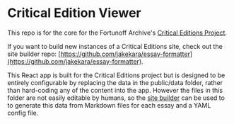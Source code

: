 # Critical Edition Viewer

This repo is for the core for the Fortunoff Archive's [Critical Editions Project](https://editions.fortunoff.library.yale.edu).

If you want to build new instances of a Critical Editions site, check out the site builder repo: [https://github.com/jakekara/essay-formatter](https://github.com/jakekara/essay-formatter).

This React app is built for the Critical Editions project but is designed to be entirely configurable by replacing the data in the public/data folder, rather than hard-coding any of the content into the app. However the files in this folder are not easily editable by humans, so the [site builder](https://github.com/jakekara/essay-formatter) can be used to to generate this data from Markdown files for each essay and a YAML config file.
